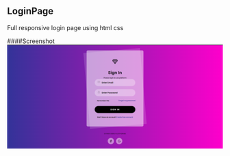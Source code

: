 ## LoginPage
Full responsive login page using html css 

####Screenshot
![alt text](./loginpage.png)